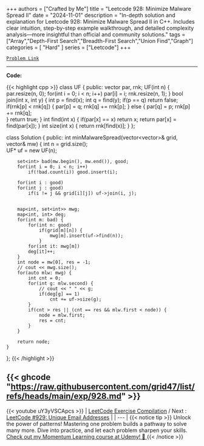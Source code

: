 
+++
authors = ["Crafted by Me"]
title = "Leetcode 928: Minimize Malware Spread II"
date = "2024-11-01"
description = "In-depth solution and explanation for Leetcode 928: Minimize Malware Spread II in C++. Includes clear intuition, step-by-step example walkthrough, and detailed complexity analysis—more insightful than official and community solutions."
tags = ["Array","Depth-First Search","Breadth-First Search","Union Find","Graph"]
categories = [
    "Hard"
]
series = ["Leetcode"]
+++



[`Problem Link`](https://leetcode.com/problems/minimize-malware-spread-ii/description/)

---

**Code:**

{{< highlight cpp >}}
class UF {
    public:
    vector<int> par, rnk;
    UF(int n) {
        par.resize(n, 0);
        for(int i = 0; i < n; i++)
            par[i] = i;
        rnk.resize(n, 1);
    }
    bool join(int x, int y) {
        int p = find(x);
        int q = find(y);
        if(p == q) return false;
        if(rnk[p] < rnk[q]) {
            par[p] = q;
            rnk[q] += rnk[p];
        } else {
            par[q] = p;
            rnk[p] += rnk[q];            
        }
        return true;
    }
    int find(int x) {
        if(par[x] == x) return x;
        return par[x] = find(par[x]);
    }
    int size(int x) {
        return rnk[find(x)];
    }
};

class Solution {
public:
    int minMalwareSpread(vector<vector<int>>& grid, vector<int>& mw) {
        int n = grid.size();        
        UF* uf = new UF(n);
        
        set<int> bad(mw.begin(), mw.end()), good;
        for(int i = 0; i < n; i++)
            if(!bad.count(i)) good.insert(i);
        
        for(int i : good)
        for(int j : good)
            if(i != j && grid[i][j]) uf->join(i, j);
        
        
        map<int, set<int>> mwg;
        map<int, int> deg;
        for(int m: bad) {
            for(int n: good)
                if(grid[m][n]) {
                    mwg[m].insert(uf->find(n));
                }
            for(int it: mwg[m])
            deg[it]++;
        }
        int node = mw[0], res = -1;
        // cout << mwg.size();
        for(auto mlw: mwg) {
            int cnt = 0;
            for(int g: mlw.second) {
                // cout << " " << g;
                if(deg[g] == 1)
                    cnt += uf->size(g);
            }
            if(cnt > res || (cnt == res && mlw.first < node)) {
                node = mlw.first;
                res = cnt;
            }
        }
        
        return node;
    }
};
{{< /highlight >}}

{{< ghcode "https://raw.githubusercontent.com/grid47/list/refs/heads/main/exp/928.md" >}}
---
{{< youtube uY3yVSCApcs >}}
| [LeetCode Exercise Compilation](https://grid47.xyz/leetcode/) / Next : [LeetCode #929: Unique Email Addresses](https://grid47.xyz/posts/leetcode_929) |
| --- |
{{< notice tip >}}
Unlock the power of patterns! Mastering one problem builds a pathway to solve many more. Dive into practice, and let each problem sharpen your skills. [Check out my Momentum Learning course at Udemy! 🚀 ](https://www.udemy.com/course/algorithms-and-data-structures-in-cpp/)
{{< /notice >}}

